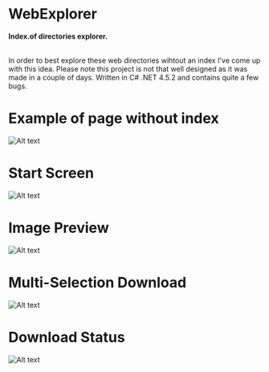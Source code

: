 # WebExplorer
<p><b>Index.of directories explorer.</b></p>
<br>In order to best explore these web directories wihtout an index I've come up with this idea.
Please note this project is not that well designed as it was made in a couple of days. Written in C# .NET 4.5.2 and contains quite a few bugs.</br>


# Example of page without index
![Alt text](http://dietimetodie.com/WebExplorer/images/index%20of%20example.png "Example of page without index")

# Start Screen
![Alt text](http://dietimetodie.com/WebExplorer/images/start%20screen.png "Start Screen")

# Image Preview
![Alt text](http://dietimetodie.com/WebExplorer/images/image%20preview.png "Image Preview")

# Multi-Selection Download
![Alt text](http://dietimetodie.com/WebExplorer/images/multi%20download.png "Multi-Selection Download")

# Download Status
![Alt text](http://dietimetodie.com/WebExplorer/images/download%20stats.png "Download Status")
